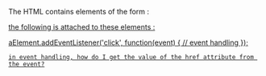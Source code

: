 The HTML contains elements of the form :

<a href='http://link'>

the following is attached to these elements :

 aElement.addEventListener('click', function(event) {
    // event handling
    });

    in event handling, how do I get the value of the href attribute from the event?
